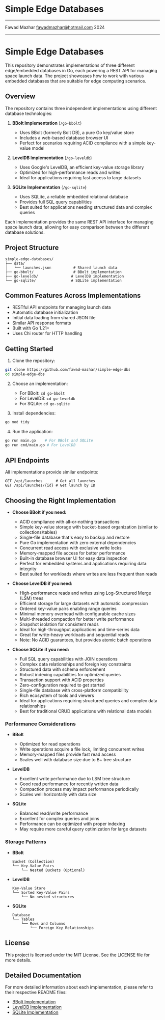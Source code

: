 # Simple Edge Databases
---

Fawad Mazhar <fawadmazhar@hotmail.com> 2024

---

# Simple Edge Databases

This repository demonstrates implementations of three different edge/embedded databases in Go, each powering a REST API for managing space launch data. The project showcases how to work with various embedded databases that are suitable for edge computing scenarios.

## Overview

The repository contains three independent implementations using different database technologies:

1. **BBolt Implementation** (`/go-bbolt`)
   - Uses BBolt (formerly Bolt DB), a pure Go key/value store
   - Includes a web-based database browser UI
   - Perfect for scenarios requiring ACID compliance with a simple key-value model

2. **LevelDB Implementation** (`/go-leveldb`)
   - Uses Google's LevelDB, an efficient key-value storage library
   - Optimized for high-performance reads and writes
   - Ideal for applications requiring fast access to large datasets

3. **SQLite Implementation** (`/go-sqlite`)
   - Uses SQLite, a reliable embedded relational database
   - Provides full SQL query capabilities
   - Best suited for applications needing structured data and complex queries

Each implementation provides the same REST API interface for managing space launch data, allowing for easy comparison between the different database solutions.

## Project Structure

```
simple-edge-databases/
├── data/
│   └── launches.json          # Shared launch data
├── go-bbolt/                  # BBolt implementation
├── go-leveldb/               # LevelDB implementation
└── go-sqlite/                # SQLite implementation
```

## Common Features Across Implementations

- RESTful API endpoints for managing launch data
- Automatic database initialization
- Initial data loading from shared JSON file
- Similar API response formats
- Built with Go 1.21+
- Uses Chi router for HTTP handling

## Getting Started

1. Clone the repository:
```bash
git clone https://github.com/fawad-mazhar/simple-edge-dbs
cd simple-edge-dbs
```

2. Choose an implementation:
   - For BBolt: `cd go-bbolt`
   - For LevelDB: `cd go-leveldb`
   - For SQLite: `cd go-sqlite`

3. Install dependencies:
```bash
go mod tidy
```

4. Run the application:
```bash
go run main.go    # For BBolt and SQLite
go run cmd/main.go # For LevelDB
```

## API Endpoints

All implementations provide similar endpoints:

```
GET /api/launches      # Get all launches
GET /api/launches/{id} # Get launch by ID
```

## Choosing the Right Implementation

- **Choose BBolt if you need:**
  - ACID compliance with all-or-nothing transactions
  - Simple key-value storage with bucket-based organization (similar to collections/tables)
  - Single-file database that's easy to backup and restore
  - Pure Go implementation with zero external dependencies
  - Concurrent read access with exclusive write locks
  - Memory-mapped file access for better performance
  - Built-in database browser UI for easy data inspection
  - Perfect for embedded systems and applications requiring data integrity
  - Best suited for workloads where writes are less frequent than reads

- **Choose LevelDB if you need:**
  - High-performance reads and writes using Log-Structured Merge (LSM) trees
  - Efficient storage for large datasets with automatic compression
  - Ordered key-value pairs enabling range queries
  - Minimal memory overhead with configurable cache sizes
  - Multi-threaded compaction for better write performance
  - Snapshot isolation for consistent reads
  - Ideal for high-throughput applications and time-series data
  - Great for write-heavy workloads and sequential reads
  - Note: No ACID guarantees, but provides atomic batch operations

- **Choose SQLite if you need:**
  - Full SQL query capabilities with JOIN operations
  - Complex data relationships and foreign key constraints
  - Structured data with schema enforcement
  - Robust indexing capabilities for optimized queries
  - Transaction support with ACID properties
  - Zero-configuration required to get started
  - Single-file database with cross-platform compatibility
  - Rich ecosystem of tools and viewers
  - Ideal for applications requiring structured queries and complex data relationships
  - Best for traditional CRUD applications with relational data models

### Performance Considerations

- **BBolt**
  - Optimized for read operations
  - Write operations acquire a file lock, limiting concurrent writes
  - Memory-mapped files provide fast read access
  - Scales well with database size due to B+ tree structure

- **LevelDB**
  - Excellent write performance due to LSM tree structure
  - Good read performance for recently written data
  - Compaction process may impact performance periodically
  - Scales well horizontally with data size

- **SQLite**
  - Balanced read/write performance
  - Excellent for complex queries and joins
  - Performance can be optimized with proper indexing
  - May require more careful query optimization for large datasets

### Storage Patterns

- **BBolt**
  ```
  Bucket (Collection)
  └── Key-Value Pairs
      └── Nested Buckets (Optional)
  ```

- **LevelDB**
  ```
  Key-Value Store
  └── Sorted Key-Value Pairs
      └── No nested structures
  ```

- **SQLite**
  ```
  Database
  └── Tables
      └── Rows and Columns
          └── Foreign Key Relationships
  ```

## License

This project is licensed under the MIT License. See the LICENSE file for more details.

## Detailed Documentation

For more detailed information about each implementation, please refer to their respective README files:

- [BBolt Implementation](go-bbolt/README.md)
- [LevelDB Implementation](go-leveldb/README.md)
- [SQLite Implementation](go-sqlite/README.md)